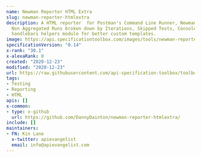 ```yaml
---
name: Newman Reporter HTML Extra
slug: newman-reporter-htmlextra
description: A HTML reporter  for Postman's Command Line Runner, Newman. Includes
  Non Aggregated Runs broken down by Iterations, Skipped Tests, Console Logs and the
  handlebars helpers module for better custom templates.
image: https://api.specificationtoolbox.com/images/tools/newman-reporter-htmlextra.png
specificationVersion: "0.14"
x-rank: "30.1"
x-alexaRank: 0
created: "2020-12-23"
modified: "2020-12-23"
url: https://raw.githubusercontent.com/api-specification-toolbox/toolbox/main/_tools/newman-reporter-htmlextra.md
tags:
- Testing
- Reporting
- HTML
apis: []
x-common:
- type: x-github
  url: https://github.com/DannyDainton/newman-reporter-htmlextra/
include: []
maintainers:
- FN: Kin Lane
  x-twitter: apievangelist
  email: info@apievangelist.com
---
```

